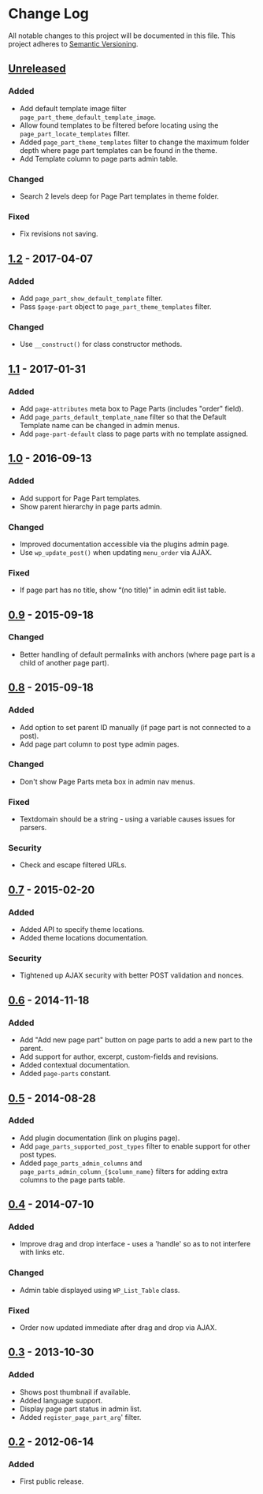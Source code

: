# Change Log
All notable changes to this project will be documented in this file.
This project adheres to [Semantic Versioning](http://semver.org/).

## [Unreleased]

### Added
- Add default template image filter `page_part_theme_default_template_image`.
- Allow found templates to be filtered before locating using the `page_part_locate_templates` filter.
- Added `page_part_theme_templates` filter to change the maximum folder depth where page part templates can be found in the theme.
- Add Template column to page parts admin table.

### Changed
- Search 2 levels deep for Page Part templates in theme folder.

### Fixed
- Fix revisions not saving.

## [1.2] - 2017-04-07

### Added
- Add `page_part_show_default_template` filter.
- Pass `$page-part` object to `page_part_theme_templates` filter.

### Changed
- Use `__construct()` for class constructor methods.

## [1.1] - 2017-01-31

### Added
- Add `page-attributes` meta box to Page Parts (includes "order" field).
- Add `page_parts_default_template_name` filter so that the Default Template name can be changed in admin menus.
- Add `page-part-default` class to page parts with no template assigned.

## [1.0] - 2016-09-13

### Added
- Add support for Page Part templates.
- Show parent hierarchy in page parts admin.

### Changed
- Improved documentation accessible via the plugins admin page.
- Use `wp_update_post()` when updating `menu_order` via AJAX.

### Fixed
- If page part has no title, show “(no title)” in admin edit list table.

## [0.9] - 2015-09-18

### Changed
- Better handling of default permalinks with anchors (where page part is a child of another page part).

## [0.8] - 2015-09-18

### Added
- Add option to set parent ID manually (if page part is not connected to a post).
- Add page part column to post type admin pages.

### Changed
- Don't show Page Parts meta box in admin nav menus.

### Fixed
- Textdomain should be a string - using a variable causes issues for parsers.

### Security
- Check and escape filtered URLs.

## [0.7] - 2015-02-20

### Added
- Added API to specify theme locations.
- Added theme locations documentation.

### Security
- Tightened up AJAX security with better POST validation and nonces.

## [0.6] - 2014-11-18

### Added
- Add "Add new page part" button on page parts to add a new part to the parent.
- Add support for author, excerpt, custom-fields and revisions.
- Added contextual documentation.
- Added `page-parts` constant.

## [0.5] - 2014-08-28

### Added
- Add plugin documentation (link on plugins page).
- Add `page_parts_supported_post_types` filter to enable support for other post types.
- Added `page_parts_admin_columns` and `page_parts_admin_column_{$column_name}` filters for adding extra columns to the page parts table.

## [0.4] - 2014-07-10

### Added
- Improve drag and drop interface - uses a 'handle' so as to not interfere with links etc.

### Changed
- Admin table displayed using `WP_List_Table` class.

### Fixed
- Order now updated immediate after drag and drop via AJAX.

## [0.3] - 2013-10-30

### Added
- Shows post thumbnail if available.
- Added language support.
- Display page part status in admin list.
- Added `register_page_part_arg`' filter.

## [0.2] - 2012-06-14

### Added
- First public release.

[Unreleased]: https://github.com/benhuson/page-parts/compare/1.2...HEAD
[1.2]: https://github.com/benhuson/page-parts/compare/1.1...1.2
[1.1]: https://github.com/benhuson/page-parts/compare/1.0...1.1
[1.0]: https://github.com/benhuson/page-parts/compare/0.9...1.0
[0.9]: https://github.com/benhuson/page-parts/compare/0.8...0.9
[0.8]: https://github.com/benhuson/page-parts/compare/0.7...0.8
[0.7]: https://github.com/benhuson/page-parts/compare/0.6...0.7
[0.6]: https://github.com/benhuson/page-parts/compare/0.5...0.6
[0.5]: https://github.com/benhuson/page-parts/compare/0.4...0.5
[0.4]: https://github.com/benhuson/page-parts/compare/0.3...0.4
[0.3]: https://github.com/benhuson/page-parts/compare/0.2...0.3
[0.2]: https://github.com/benhuson/page-parts/compare/0.1...0.2
